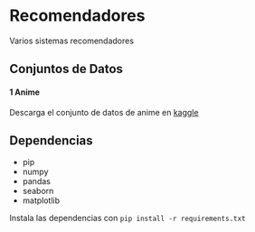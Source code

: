 # Recomendadores
Varios sistemas recomendadores

## Conjuntos de Datos
#### 1 Anime
Descarga  el conjunto de datos de anime  en [kaggle](https://www.kaggle.com/CooperUnion/anime-recommendations-database)


## Dependencias
- pip
- numpy
- pandas
- seaborn
- matplotlib

Instala las dependencias con  `pip install -r requirements.txt`

